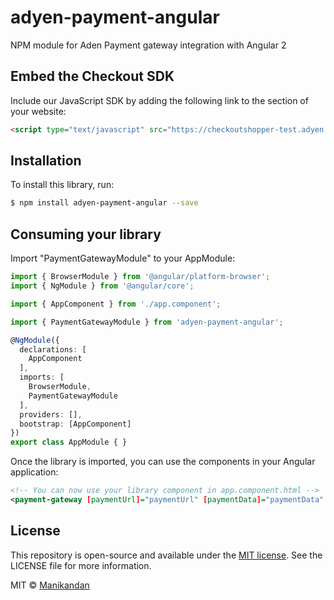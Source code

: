 # adyen-payment-angular

NPM module for Aden Payment gateway integration with Angular 2

## Embed the Checkout SDK

Include our JavaScript SDK by adding the following link to the <head> section of your website:

```html
<script type="text/javascript" src="https://checkoutshopper-test.adyen.com/checkoutshopper/assets/js/sdk/checkoutSDK.1.2.0.min.js"></script>
```

## Installation

To install this library, run:

```bash
$ npm install adyen-payment-angular --save
```

## Consuming your library

Import "PaymentGatewayModule" to your AppModule:

```typescript
import { BrowserModule } from '@angular/platform-browser';
import { NgModule } from '@angular/core';

import { AppComponent } from './app.component';

import { PaymentGatewayModule } from 'adyen-payment-angular';

@NgModule({
  declarations: [
    AppComponent
  ],
  imports: [
    BrowserModule,
    PaymentGatewayModule
  ],
  providers: [],
  bootstrap: [AppComponent]
})
export class AppModule { }
```

Once the library is imported, you can use the components in your Angular application:

```xml
<!-- You can now use your library component in app.component.html -->
<payment-gateway [paymentUrl]="paymentUrl" [paymentData]="paymentData"  (onPaymentSuccessfull)="onPaymentSuccessfull($event)"></payment-gateway>
```


## License


This repository is open-source and available under the [MIT license](https://en.wikipedia.org/wiki/MIT_License). See the LICENSE file for more information.

MIT © [Manikandan](mailto:m.manikandanmct@gmail.com)
